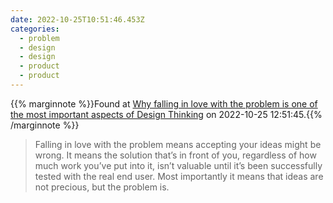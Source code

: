 ```yaml
---
date: 2022-10-25T10:51:46.453Z
categories:
  - problem
  - design
  - design
  - product
  - product
---
```

{{% marginnote %}}Found at [Why falling in love with the problem is one of the most important aspects of Design Thinking](https://blog.essentialdesign.com/falling-love-problem-important-aspect-design-thinking/) on 2022-10-25 12:51:45.{{% /marginnote %}}

> Falling in love with the problem means accepting your ideas might be wrong. It means the solution that’s in front of you, regardless of how much work you’ve put into it, isn’t valuable until it’s been successfully tested with the real end user. Most importantly it means that ideas are not precious, but the problem is.

